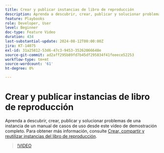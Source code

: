 ```yaml
---
title: Crear y publicar instancias de libro de reproducción
description: Aprenda a descubrir, crear, publicar y solucionar problemas de una instancia de un manual de casos de uso desde este vídeo de demostración completo.
feature: Playbooks
role: Developer, User
level: Beginner
doc-type: Feature Video
duration: 434
last-substantial-update: 2024-08-12T00:00:00Z
jira: KT-14075
exl-id: 31a25812-53d6-47c3-9453-35262066648e
source-git-commit: ad2aff295b89fd7b45df295834f41feeece52253
workflow-type: tm+mt
source-wordcount: '61'
ht-degree: 0%

---
```


# Crear y publicar instancias de libro de reproducción

Aprenda a descubrir, crear, publicar y solucionar problemas de una instancia de un manual de casos de uso desde este vídeo de demostración completo. Para obtener más información, consulte [Crear, compartir y reutilizar instancias del libro de reproducción](https://experienceleague.adobe.com/docs/experience-platform/use-case-playbooks/playbooks/create-share-reuse.html).

>[!VIDEO](https://video.tv.adobe.com/v/3427058/?learn=on)
